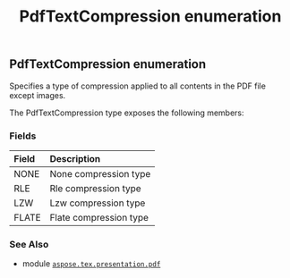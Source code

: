 ﻿---
title: PdfTextCompression enumeration
second_title: Aspose.TeX for Python via .NET API References
description: 
type: docs
weight: 60
url: /python-net/aspose.tex.presentation.pdf/pdftextcompression/
is_root: false
---

## PdfTextCompression enumeration

Specifies a type of compression applied to all contents in the PDF file except images.



The PdfTextCompression type exposes the following members:

### Fields
| Field | Description |
| :- | :- |
| NONE | None compression type |
| RLE | Rle compression type |
| LZW | Lzw compression type |
| FLATE | Flate compression type |



### See Also
* module [`aspose.tex.presentation.pdf`](..)
